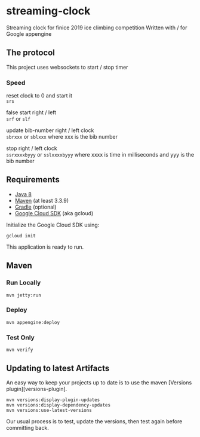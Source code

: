 streaming-clock
============================

Streaming clock for finice 2019 ice climbing competition
Written with / for Google appengine

## The protocol
This project uses websockets to start / stop timer  
  
### Speed  
reset clock to 0 and start it   
`srs`  
  
false start right / left  
`srf` or `slf`  
  
update bib-number right / left clock  
`sbrxxx` or `sblxxx` where xxx is the bib number    
  
stop right / left clock  
`ssrxxxxbyyy` or `sslxxxxbyyy` where xxxx is time in milliseconds and yyy is the bib number  

## Requirements

* [Java 8](http://www.oracle.com/technetwork/java/javase/downloads/index.html)
* [Maven](https://maven.apache.org/download.cgi) (at least 3.3.9)
* [Gradle](https://gradle.org/gradle-download/) (optional)
* [Google Cloud SDK](https://cloud.google.com/sdk/) (aka gcloud)

Initialize the Google Cloud SDK using:

    gcloud init

This application is ready to run.

## Maven

### Run Locally

    mvn jetty:run

### Deploy

    mvn appengine:deploy

### Test Only

    mvn verify

## Updating to latest Artifacts

An easy way to keep your projects up to date is to use the maven [Versions plugin][versions-plugin].

    mvn versions:display-plugin-updates
    mvn versions:display-dependency-updates
    mvn versions:use-latest-versions

Our usual process is to test, update the versions, then test again before committing back.

[plugin]: http://www.mojohaus.org/versions-maven-plugin/
